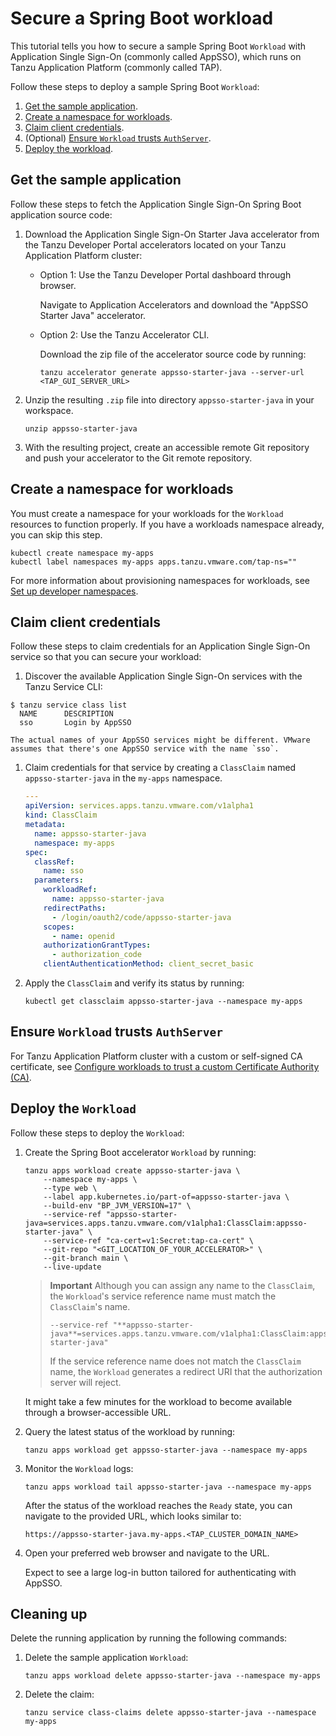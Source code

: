 # Secure a Spring Boot workload

This tutorial tells you how to secure a sample Spring Boot `Workload` with
Application Single Sign-On (commonly called AppSSO),
which runs on Tanzu Application Platform (commonly called TAP).

Follow these steps to deploy a sample Spring Boot `Workload`:

1. [Get the sample application](#sample-app).
1. [Create a namespace for workloads](#create-namespace).
1. [Claim client credentials](#credentials).
1. (Optional) [Ensure `Workload` trusts `AuthServer`](#trust-authserver).
1. [Deploy the workload](#deploy-workload).

## <a id='sample-app'></a> Get the sample application

Follow these steps to fetch the Application Single Sign-On Spring Boot application source code:

1. Download the Application Single Sign-On Starter Java accelerator from the Tanzu Developer Portal
   accelerators located on your Tanzu Application Platform cluster:

    - Option 1: Use the Tanzu Developer Portal dashboard through browser.

        Navigate to Application Accelerators and download the "AppSSO Starter Java" accelerator.

    - Option 2: Use the Tanzu Accelerator CLI.

        Download the zip file of the accelerator source code by running:

        ```shell
        tanzu accelerator generate appsso-starter-java --server-url <TAP_GUI_SERVER_URL>
        ```

2. Unzip the resulting `.zip` file into directory `appsso-starter-java` in your workspace.

    ```shell
    unzip appsso-starter-java
    ```

3. With the resulting project, create an accessible remote Git repository and push your accelerator to the Git remote repository.

## <a id='create-namespace'></a> Create a namespace for workloads

You must create a namespace for your workloads for the `Workload` resources to function properly.
If you have a workloads namespace already, you can skip this step.

```shell
kubectl create namespace my-apps
kubectl label namespaces my-apps apps.tanzu.vmware.com/tap-ns=""
```

For more information about provisioning namespaces for workloads, see [Set up developer namespaces](../../../install-online/set-up-namespaces.hbs.md).

## <a id='credentials'></a> Claim client credentials

Follow these steps to claim credentials for an Application Single Sign-On service so that you can secure your workload:

1. Discover the available Application Single Sign-On services with the Tanzu Service CLI:

  ```console
  $ tanzu service class list
    NAME      DESCRIPTION
    sso       Login by AppSSO
  ```

    The actual names of your AppSSO services might be different. VMware
    assumes that there's one AppSSO service with the name `sso`.

1. Claim credentials for that service by creating a `ClassClaim` named
`appsso-starter-java` in the `my-apps` namespace.

    ```yaml
    ---
    apiVersion: services.apps.tanzu.vmware.com/v1alpha1
    kind: ClassClaim
    metadata:
      name: appsso-starter-java
      namespace: my-apps
    spec:
      classRef:
        name: sso
      parameters:
        workloadRef:
          name: appsso-starter-java
        redirectPaths:
          - /login/oauth2/code/appsso-starter-java
        scopes:
          - name: openid
        authorizationGrantTypes:
          - authorization_code
        clientAuthenticationMethod: client_secret_basic
    ```

1. Apply the `ClassClaim` and verify its status by running:

    ```shell
    kubectl get classclaim appsso-starter-java --namespace my-apps
    ```

## <a id="trust-authserver"></a> Ensure `Workload` trusts `AuthServer`

For Tanzu Application Platform cluster with a custom or self-signed CA certificate,
see [Configure workloads to trust a custom Certificate Authority (CA)](../service-operators/workload-trust-custom-ca.hbs.md).

## <a id="deploy-workload"></a> Deploy the `Workload`

Follow these steps to deploy the `Workload`:

1. Create the Spring Boot accelerator `Workload` by running:

    ```shell
    tanzu apps workload create appsso-starter-java \
        --namespace my-apps \
        --type web \
        --label app.kubernetes.io/part-of=appsso-starter-java \
        --build-env "BP_JVM_VERSION=17" \
        --service-ref "appsso-starter-java=services.apps.tanzu.vmware.com/v1alpha1:ClassClaim:appsso-starter-java" \
        --service-ref "ca-cert=v1:Secret:tap-ca-cert" \
        --git-repo "<GIT_LOCATION_OF_YOUR_ACCELERATOR>" \
        --git-branch main \
        --live-update
    ```

    > **Important** Although you can assign any name to the `ClassClaim`, the `Workload`'s service reference name must match the `ClassClaim`'s name.
    >
    > ```console
    > --service-ref "**appsso-starter-java**=services.apps.tanzu.vmware.com/v1alpha1:ClassClaim:appsso-starter-java"
    > ```
    >
    > If the service reference name does not match the `ClassClaim` name,
    > the `Workload` generates a redirect URI that the authorization server will reject.

    It might take a few minutes for the workload to become available through a browser-accessible URL.

1. Query the latest status of the workload by running:

    ```shell
    tanzu apps workload get appsso-starter-java --namespace my-apps
    ```

1. Monitor the `Workload` logs:

    ```shell
    tanzu apps workload tail appsso-starter-java --namespace my-apps
    ```

    After the status of the workload reaches the `Ready` state,
    you can navigate to the provided URL, which looks similar to:

    ```text
    https://appsso-starter-java.my-apps.<TAP_CLUSTER_DOMAIN_NAME>
    ```

1. Open your preferred web browser and navigate to the URL.

    Expect to see a large log-in button tailored for authenticating with AppSSO.

## <a id="clean-up"></a> Cleaning up

Delete the running application by running the following commands:

1. Delete the sample application `Workload`:

    ```shell
    tanzu apps workload delete appsso-starter-java --namespace my-apps
    ```

1. Delete the claim:

    ```shell
    tanzu service class-claims delete appsso-starter-java --namespace my-apps
    ```
